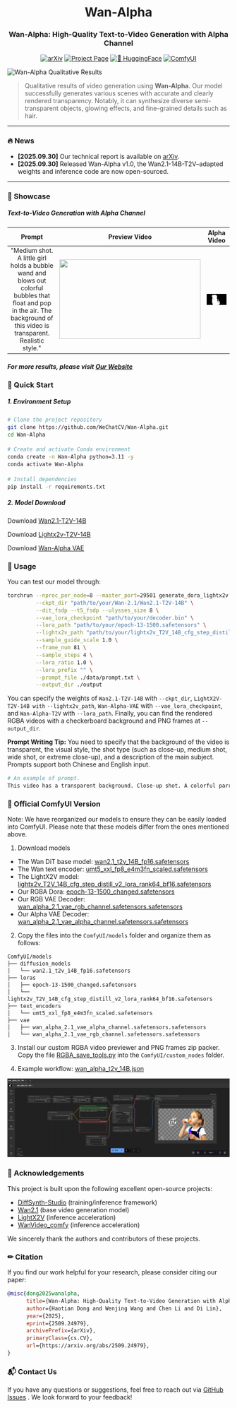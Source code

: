 <div align="center">

  <h1>
    Wan-Alpha
  </h1>

  <h3>Wan-Alpha: High-Quality Text-to-Video Generation with Alpha Channel</h3>



[![arXiv](https://img.shields.io/badge/arXiv-2509.24979-red)](https://arxiv.org/pdf/2509.24979)
[![Project Page](https://img.shields.io/badge/Project_Page-Link-green)](https://donghaotian123.github.io/Wan-Alpha/)
[![🤗 HuggingFace](https://img.shields.io/badge/%F0%9F%A4%97%20HuggingFace-Model-orange)](https://huggingface.co/htdong/Wan-Alpha)
[![ComfyUI](https://img.shields.io/badge/ComfyUI-Version-blue)](https://huggingface.co/htdong/Wan-Alpha_ComfyUI)


</div>

<img src="assets/teaser.png" alt="Wan-Alpha Qualitative Results" style="max-width: 100%; height: auto;">

>Qualitative results of video generation using **Wan-Alpha**. Our model successfully generates various scenes with accurate and clearly rendered transparency. Notably, it can synthesize diverse semi-transparent objects, glowing effects, and fine-grained details such as hair.

---

### 🔥 News
* **[2025.09.30]** Our technical report is available on [arXiv](https://arxiv.org/pdf/2509.24979).
* **[2025.09.30]** Released Wan-Alpha v1.0, the Wan2.1-14B-T2V–adapted weights and inference code are now open-sourced.

---

### 🌟 Showcase

##### Text-to-Video Generation with Alpha Channel

<!-- | Prompt | Preview Video | Alpha Video |
| :---: | :---: | :---: |
| "Medium shot. A little girl holds a bubble wand and blows out colorful bubbles that float and pop in the air. The background of this video is transparent. Realistic style." |
  <div style="display: flex; gap: 10px;">
    <img src="girl.gif" alt="..." style="flex: 1; min-width: 200px;">
  </div> |
  <div style="display: flex; gap: 10px;">
    <img src="girl_pha.gif" alt="..." style="flex: 1; min-width: 200px;">
  </div> | -->
| Prompt | Preview Video | Alpha Video |
| :---: | :---: | :---: |
| "Medium shot. A little girl holds a bubble wand and blows out colorful bubbles that float and pop in the air. The background of this video is transparent. Realistic style." | <img src="assets/girl.gif" width="320" height="180" style="object-fit:contain; display:block; margin:auto;"/> | <img src="assets/girl_pha.gif" width="320" height="180" style="object-fit:contain; display:block; margin:auto;"/> |

##### For more results, please visit [Our Website](https://donghaotian123.github.io/Wan-Alpha/)

### 🚀 Quick Start

##### 1. Environment Setup
```bash
# Clone the project repository
git clone https://github.com/WeChatCV/Wan-Alpha.git
cd Wan-Alpha

# Create and activate Conda environment
conda create -n Wan-Alpha python=3.11 -y
conda activate Wan-Alpha

# Install dependencies
pip install -r requirements.txt
```

##### 2. Model Download
Download [Wan2.1-T2V-14B](https://huggingface.co/Wan-AI/Wan2.1-T2V-14B)

Download [Lightx2v-T2V-14B](https://huggingface.co/Kijai/WanVideo_comfy/blob/main/Lightx2v/lightx2v_T2V_14B_cfg_step_distill_v2_lora_rank64_bf16.safetensors)

Download [Wan-Alpha VAE](https://huggingface.co/htdong/Wan-Alpha)

### 🧪 Usage
You can test our model through:
```bash
torchrun --nproc_per_node=8 --master_port=29501 generate_dora_lightx2v.py --size 832*480\
         --ckpt_dir "path/to/your/Wan-2.1/Wan2.1-T2V-14B" \
         --dit_fsdp --t5_fsdp --ulysses_size 8 \
         --vae_lora_checkpoint "path/to/your/decoder.bin" \
         --lora_path "path/to/your/epoch-13-1500.safetensors" \
         --lightx2v_path "path/to/your/lightx2v_T2V_14B_cfg_step_distill_v2_lora_rank64_bf16.safetensors" \
         --sample_guide_scale 1.0 \
         --frame_num 81 \
         --sample_steps 4 \
         --lora_ratio 1.0 \
         --lora_prefix "" \
         --prompt_file ./data/prompt.txt \
         --output_dir ./output 
```
You can specify the weights of `Wan2.1-T2V-14B` with `--ckpt_dir`, `LightX2V-T2V-14B with` `--lightx2v_path`, `Wan-Alpha-VAE` with `--vae_lora_checkpoint`, and `Wan-Alpha-T2V` with `--lora_path`. Finally, you can find the rendered RGBA videos with a checkerboard background and PNG frames at `--output_dir`.

**Prompt Writing Tip:**  You need to specify that the background of the video is transparent, the visual style, the shot type (such as close-up, medium shot, wide shot, or extreme close-up), and a description of the main subject. Prompts support both Chinese and English input.

```bash
# An example of prompt.
This video has a transparent background. Close-up shot. A colorful parrot flying. Realistic style.
```

### 🔨 Official ComfyUI Version

Note: We have reorganized our models to ensure they can be easily loaded into ComfyUI. Please note that these models differ from the ones mentioned above.

1. Download models
- The Wan DiT base model: [wan2.1_t2v_14B_fp16.safetensors](https://huggingface.co/Comfy-Org/Wan_2.1_ComfyUI_repackaged/blob/main/split_files/diffusion_models/wan2.1_t2v_14B_fp16.safetensors)
- The Wan text encoder: [umt5_xxl_fp8_e4m3fn_scaled.safetensors](https://huggingface.co/Comfy-Org/Wan_2.1_ComfyUI_repackaged/blob/main/split_files/text_encoders/umt5_xxl_fp8_e4m3fn_scaled.safetensors)
- The LightX2V model: [lightx2v_T2V_14B_cfg_step_distill_v2_lora_rank64_bf16.safetensors](https://huggingface.co/Kijai/WanVideo_comfy/blob/main/Lightx2v/lightx2v_T2V_14B_cfg_step_distill_v2_lora_rank64_bf16.safetensors)
- Our RGBA Dora: [epoch-13-1500_changed.safetensors](https://huggingface.co/htdong/Wan-Alpha_ComfyUI/blob/main/epoch-13-1500_changed.safetensors)
- Our RGB VAE Decoder: [wan_alpha_2.1_vae_rgb_channel.safetensors.safetensors](https://huggingface.co/htdong/Wan-Alpha_ComfyUI/blob/main/wan_alpha_2.1_vae_rgb_channel.safetensors.safetensors)
- Our Alpha VAE Decoder: [wan_alpha_2.1_vae_alpha_channel.safetensors.safetensors](https://huggingface.co/htdong/Wan-Alpha_ComfyUI/blob/main/wan_alpha_2.1_vae_alpha_channel.safetensors.safetensors)

2. Copy the files into the `ComfyUI/models` folder and organize them as follows:

```
ComfyUI/models
├── diffusion_models
│   └── wan2.1_t2v_14B_fp16.safetensors
├── loras
│   ├── epoch-13-1500_changed.safetensors
│   └── lightx2v_T2V_14B_cfg_step_distill_v2_lora_rank64_bf16.safetensors
├── text_encoders
│   └── umt5_xxl_fp8_e4m3fn_scaled.safetensors
├── vae
│   ├── wan_alpha_2.1_vae_alpha_channel.safetensors.safetensors
│   └── wan_alpha_2.1_vae_rgb_channel.safetensors.safetensors
```

3. Install our custom RGBA video previewer and PNG frames zip packer. Copy the file [RGBA_save_tools.py](comfyui/RGBA_save_tools.py) into the `ComfyUI/custom_nodes` folder.

4. Example workflow: [wan_alpha_t2v_14B.json](comfyui/wan_alpha_t2v_14B.json)

<img src="comfyui/comfyui.jpg" style="margin:auto;"/>


### 🤝 Acknowledgements

This project is built upon the following excellent open-source projects:
* [DiffSynth-Studio](https://github.com/modelscope/DiffSynth-Studio) (training/inference framework)
* [Wan2.1](https://github.com/Wan-Video/Wan2.1) (base video generation model)
* [LightX2V](https://github.com/ModelTC/LightX2V) (inference acceleration)
* [WanVideo_comfy](https://huggingface.co/Kijai/WanVideo_comfy) (inference acceleration)

We sincerely thank the authors and contributors of these projects.


### ✏ Citation

If you find our work helpful for your research, please consider citing our paper:

```bibtex
@misc{dong2025wanalpha,
      title={Wan-Alpha: High-Quality Text-to-Video Generation with Alpha Channel}, 
      author={Haotian Dong and Wenjing Wang and Chen Li and Di Lin},
      year={2025},
      eprint={2509.24979},
      archivePrefix={arXiv},
      primaryClass={cs.CV},
      url={https://arxiv.org/abs/2509.24979}, 
}
``` 

### 📬 Contact Us

If you have any questions or suggestions, feel free to reach out via [GitHub Issues](https://github.com/WeChatCV/Wan-Alpha/issues) . We look forward to your feedback!
